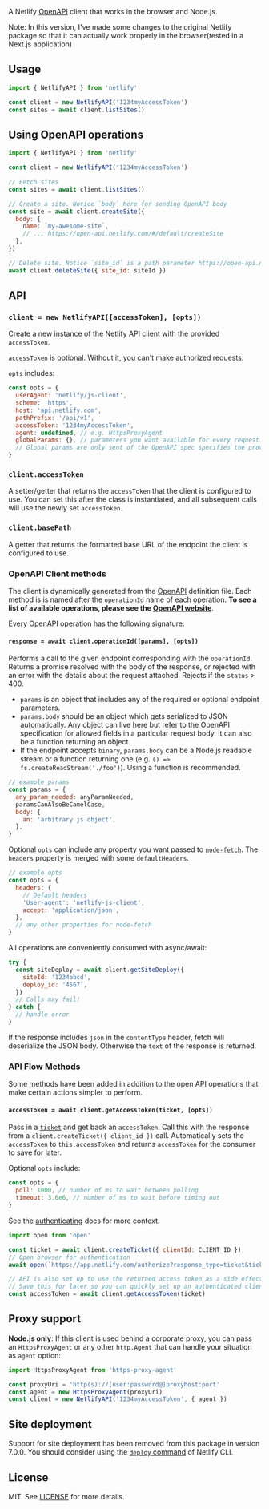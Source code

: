 A Netlify [OpenAPI](https://github.com/netlify/open-api) client that works in the browser and Node.js.

Note: In this version, I've made some changes to the original Netlify package so that it can actually work properly in
the browser(tested in a Next.js application)

## Usage

```js
import { NetlifyAPI } from 'netlify'

const client = new NetlifyAPI('1234myAccessToken')
const sites = await client.listSites()
```

## Using OpenAPI operations

```js
import { NetlifyAPI } from 'netlify'

const client = new NetlifyAPI('1234myAccessToken')

// Fetch sites
const sites = await client.listSites()

// Create a site. Notice `body` here for sending OpenAPI body
const site = await client.createSite({
  body: {
    name: `my-awesome-site`,
    // ... https://open-api.netlify.com/#/default/createSite
  },
})

// Delete site. Notice `site_id` is a path parameter https://open-api.netlify.com/#/default/deleteSite
await client.deleteSite({ site_id: siteId })
```

## API

### `client = new NetlifyAPI([accessToken], [opts])`

Create a new instance of the Netlify API client with the provided `accessToken`.

`accessToken` is optional. Without it, you can't make authorized requests.

`opts` includes:

```js
const opts = {
  userAgent: 'netlify/js-client',
  scheme: 'https',
  host: 'api.netlify.com',
  pathPrefix: '/api/v1',
  accessToken: '1234myAccessToken',
  agent: undefined, // e.g. HttpsProxyAgent
  globalParams: {}, // parameters you want available for every request.
  // Global params are only sent of the OpenAPI spec specifies the provided params.
}
```

### `client.accessToken`

A setter/getter that returns the `accessToken` that the client is configured to use. You can set this after the class is
instantiated, and all subsequent calls will use the newly set `accessToken`.

### `client.basePath`

A getter that returns the formatted base URL of the endpoint the client is configured to use.

### OpenAPI Client methods

The client is dynamically generated from the [OpenAPI](https://github.com/netlify/open-api) definition file. Each method
is is named after the `operationId` name of each operation. **To see a list of available operations, please see the
[OpenAPI website](https://open-api.netlify.com/)**.

Every OpenAPI operation has the following signature:

#### `response = await client.operationId([params], [opts])`

Performs a call to the given endpoint corresponding with the `operationId`. Returns a promise resolved with the body of
the response, or rejected with an error with the details about the request attached. Rejects if the `status` > 400.

- `params` is an object that includes any of the required or optional endpoint parameters.
- `params.body` should be an object which gets serialized to JSON automatically. Any object can live here but refer to
  the OpenAPI specification for allowed fields in a particular request body. It can also be a function returning an
  object.
- If the endpoint accepts `binary`, `params.body` can be a Node.js readable stream or a function returning one (e.g.
  `() => fs.createReadStream('./foo')`). Using a function is recommended.

```js
// example params
const params = {
  any_param_needed: anyParamNeeded,
  paramsCanAlsoBeCamelCase,
  body: {
    an: 'arbitrary js object',
  },
}
```

Optional `opts` can include any property you want passed to [`node-fetch`](https://github.com/bitinn/node-fetch). The
`headers` property is merged with some `defaultHeaders`.

```js
// example opts
const opts = {
  headers: {
    // Default headers
    'User-agent': 'netlify-js-client',
    accept: 'application/json',
  },
  // any other properties for node-fetch
}
```

All operations are conveniently consumed with async/await:

```js
try {
  const siteDeploy = await client.getSiteDeploy({
    siteId: '1234abcd',
    deploy_id: '4567',
  })
  // Calls may fail!
} catch {
  // handle error
}
```

If the response includes `json` in the `contentType` header, fetch will deserialize the JSON body. Otherwise the `text`
of the response is returned.

### API Flow Methods

Some methods have been added in addition to the open API operations that make certain actions simpler to perform.

#### `accessToken = await client.getAccessToken(ticket, [opts])`

Pass in a [`ticket`](https://open-api.netlify.com/#model-ticket) and get back an `accessToken`. Call this with the
response from a `client.createTicket({ client_id })` call. Automatically sets the `accessToken` to `this.accessToken`
and returns `accessToken` for the consumer to save for later.

Optional `opts` include:

```js
const opts = {
  poll: 1000, // number of ms to wait between polling
  timeout: 3.6e6, // number of ms to wait before timing out
}
```

See the [authenticating](https://www.netlify.com/docs/api/#authenticating) docs for more context.

```js
import open from 'open'

const ticket = await client.createTicket({ clientId: CLIENT_ID })
// Open browser for authentication
await open(`https://app.netlify.com/authorize?response_type=ticket&ticket=${ticket.id}`)

// API is also set up to use the returned access token as a side effect
// Save this for later so you can quickly set up an authenticated client
const accessToken = await client.getAccessToken(ticket)
```

## Proxy support

**Node.js only**: If this client is used behind a corporate proxy, you can pass an `HttpsProxyAgent` or any other
`http.Agent` that can handle your situation as `agent` option:

```js
import HttpsProxyAgent from 'https-proxy-agent'

const proxyUri = 'http(s)://[user:password@]proxyhost:port'
const agent = new HttpsProxyAgent(proxyUri)
const client = new NetlifyAPI('1234myAccessToken', { agent })
```

## Site deployment

Support for site deployment has been removed from this package in version 7.0.0. You should consider using the
[`deploy` command](https://cli.netlify.com/commands/deploy/) of Netlify CLI.

## License

MIT. See [LICENSE](./LICENSE) for more details.
